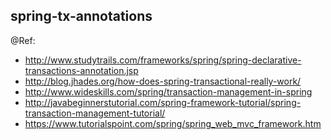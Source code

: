 spring-tx-annotations
-------------------------
@Ref: 
- http://www.studytrails.com/frameworks/spring/spring-declarative-transactions-annotation.jsp
- http://blog.jhades.org/how-does-spring-transactional-really-work/
- http://www.wideskills.com/spring/transaction-management-in-spring
- http://javabeginnerstutorial.com/spring-framework-tutorial/spring-transaction-management-tutorial/
- https://www.tutorialspoint.com/spring/spring_web_mvc_framework.htm
